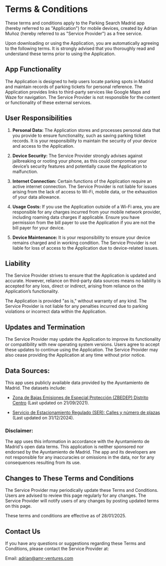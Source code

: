 # Terms & Conditions

These terms and conditions apply to the Parking Search Madrid app (hereby referred to as "Application") for mobile devices, created by Adrian Muñoz (hereby referred to as "Service Provider") as a free service.

Upon downloading or using the Application, you are automatically agreeing to the following terms. It is strongly advised that you thoroughly read and understand these terms prior to using the Application. 

## App Functionality

The Application is designed to help users locate parking spots in Madrid and maintain records of parking tickets for personal reference. The Application provides links to third-party services like Google Maps and Waze for navigation. The Service Provider is not responsible for the content or functionality of these external services.

## User Responsibilities

1. **Personal Data:** The Application stores and processes personal data that you provide to ensure functionality, such as saving parking ticket records. It is your responsibility to maintain the security of your device and access to the Application.

2. **Device Security:** The Service Provider strongly advises against jailbreaking or rooting your phone, as this could compromise your device’s security features and potentially cause the Application to malfunction.

3. **Internet Connection:** Certain functions of the Application require an active internet connection. The Service Provider is not liable for issues arising from the lack of access to Wi-Fi, mobile data, or the exhaustion of your data allowance.

4. **Usage Costs:** If you use the Application outside of a Wi-Fi area, you are responsible for any charges incurred from your mobile network provider, including roaming data charges if applicable. Ensure you have permission from the bill payer to use the Application if you are not the bill payer for your device.

5. **Device Maintenance:** It is your responsibility to ensure your device remains charged and in working condition. The Service Provider is not liable for loss of access to the Application due to device-related issues.

## Liability

The Service Provider strives to ensure that the Application is updated and accurate. However, reliance on third-party data sources means no liability is accepted for any loss, direct or indirect, arising from reliance on the Application’s functionality.

The Application is provided "as is," without warranty of any kind. The Service Provider is not liable for any penalties incurred due to parking violations or incorrect data within the Application.

## Updates and Termination

The Service Provider may update the Application to improve its functionality or compatibility with new operating system versions. Users agree to accept these updates to continue using the Application. The Service Provider may also cease providing the Application at any time without prior notice.

## Data Sources:
This app uses publicly available data provided by the Ayuntamiento de Madrid. The datasets include:

- [Zona de Bajas Emisiones de Especial Protección (ZBEDEP) Distrito Centro](https://servpub.madrid.es/IDEAM_WBGEOPORTAL/dataset.iam?id=ab7bf756-1234-488f-9395-f2b37baeaebc) (Last updated on 21/09/2021).

- [Servicio de Estacionamiento Regulado (SER): Calles y número de plazas](https://datos.madrid.es/portal/site/egob/menuitem.c05c1f754a33a9fbe4b2e4b284f1a5a0/?vgnextoid=4973b0dd4a872510VgnVCM1000000b205a0aRCRD&vgnextchannel=374512b9ace9f310VgnVCM100000171f5a0aRCRD&vgnextfmt=default) (Last updated on 31/12/2024).

### Disclaimer:
The app uses this information in accordance with the Ayuntamiento de Madrid's open data terms. This application is neither sponsored nor endorsed by the Ayuntamiento de Madrid. The app and its developers are not responsible for any inaccuracies or omissions in the data, nor for any consequences resulting from its use.

## Changes to These Terms and Conditions

The Service Provider may periodically update these Terms and Conditions. Users are advised to review this page regularly for any changes. The Service Provider will notify users of any changes by posting updated terms on this page.

These terms and conditions are effective as of 28/01/2025.

## Contact Us

If you have any questions or suggestions regarding these Terms and Conditions, please contact the Service Provider at:

Email: adrian@amr-ventures.com

